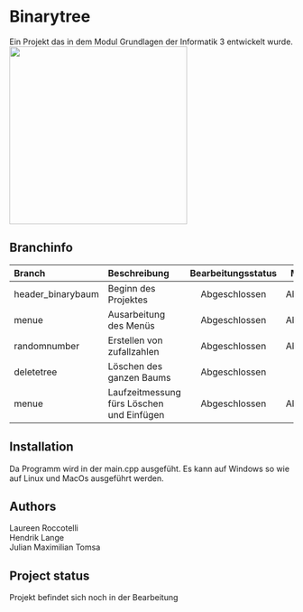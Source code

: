 # Binarytree

Ein Projekt das in dem Modul Grundlagen der Informatik 3 entwickelt wurde. <br/>
<img src="https://assets.leetcode.com/uploads/2020/11/26/tmp-tree.jpg" width="315px"/>

## Branchinfo

| Branch                 | Beschreibung           | Bearbeitungsstatus        | Mergestatus                   | Mergedatum    | Zielbranch |
|:---------------------- |:---------------------- | :------------------------:| :----------------------------:| :----------: | :------------- |
| header_binarybaum      | Beginn des Projektes   | Abgeschlossen |Abgeschlossen| am 14.12.2022 | main  |
| menue                  | Ausarbeitung des Menüs | Abgeschlossen | Abgeschlossen| am 23.12.2022 | main  |
| randomnumber           | Erstellen von zufallzahlen | Abgeschlossen | Abgeschlossen |am 23.12.2022 | menue  |
| deletetree                 | Löschen des ganzen Baums | Abgeschlossen | Wartet| | main|
| menue                  | Laufzeitmessung fürs Löschen und Einfügen | Abgeschlossen | Abgeschlossen| am 27.12.2022 | deletettree  |

## Installation
Da Programm wird in der main.cpp ausgefüht.
Es kann auf Windows so wie auf Linux und MacOs ausgeführt werden.

## Authors
Laureen Roccotelli <br/>
Hendrik Lange <br/>
Julian Maximilian Tomsa

## Project status
Projekt befindet sich noch in der Bearbeitung

